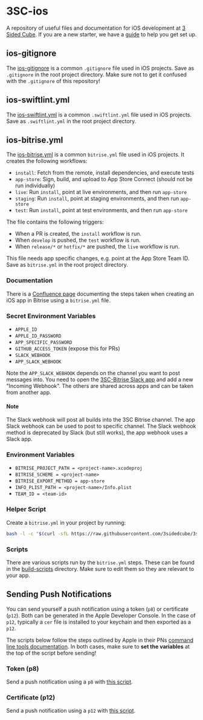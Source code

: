 # 3SC-ios
A repository of useful files and documentation for iOS development at [3 Sided Cube](https://3sidedcube.com/).
If you are a new starter, we have a [guide](https://github.com/3sidedcube/3SC-ios/blob/master/new-starters.md) to help you get set up.

## ios-gitignore
The [ios-gitignore](https://github.com/3sidedcube/3SC-ios/blob/master/ios-gitignore) is a common `.gitignore` file used in iOS projects.
Save as `.gitignore` in the root project directory.
Make sure not to get it confused with the `.gitignore` of this repository!

## ios-swiftlint.yml
The [ios-swiftlint.yml](https://github.com/3sidedcube/3SC-ios/blob/master/ios-swiftlint.yml) is a common `.swiftlint.yml` file used in iOS projects.
Save as `.swiftlint.yml` in the root project directory.

## ios-bitrise.yml
The [ios-bitrise.yml](https://github.com/3sidedcube/3SC-ios/blob/master/ios-bitrise.yml) is a common `bitrise.yml` file used in iOS projects.
It creates the following workflows:

* `install`: Fetch from the remote, install dependencies, and execute tests
* `app-store`: Sign, build, and upload to App Store Connect (should not be run individually)
* `live`: Run `install`, point at live environments, and then run `app-store`
* `staging`: Run `install`, point at staging environments, and then run `app-store`
* `test`: Run `install`, point at test environments, and then run `app-store`

The file contains the following triggers:

* When a PR is created, the `install` workflow is run.
* When `develop` is pushed, the `test` workflow is run.
* When `release/*` or `hotfix/*` are pushed, the `live` workflow is run.

This file needs app specific changes, e.g. point at the App Store Team ID.
Save as `bitrise.yml` in the root project directory.

### Documentation
There is a [Confluence page](https://3sidedcube.atlassian.net/wiki/spaces/IM/pages/2354413569) documenting the steps taken when creating an iOS app in Bitrise using a `bitrise.yml` file.

### Secret Environment Variables

* `APPLE_ID`
* `APPLE_ID_PASSWORD`
* `APP_SPECIFIC_PASSWORD`
* `GITHUB_ACCESS_TOKEN` (expose this for PRs)
* `SLACK_WEBHOOK`
* `APP_SLACK_WEBHOOK`

Note the `APP_SLACK_WEBHOOK` depends on the channel you want to post messages into.
You need to open the [3SC-Bitrise Slack app](https://api.slack.com/apps/A024S8Q7SKG) and add a new "Incoming Webhook".
The others are shared across apps and can be taken from another app.

#### Note

The Slack webhook will post all builds into the 3SC Bitrise channel.
The app Slack webhook can be used to post to specific channel.
The Slack webhook method is deprecated by Slack (but still works), the app webhook uses a Slack app.

### Environment Variables

* `BITRISE_PROJECT_PATH = <project-name>.xcodeproj`
* `BITRISE_SCHEME = <project-name>`
* `BITRISE_EXPORT_METHOD = app-store`
* `INFO_PLIST_PATH = <project-name>/Info.plist`
* `TEAM_ID = <team-id>`

### Helper Script
Create a `bitrise.yml` in your project by running:
```bash
bash -l -c "$(curl -sfL https://raw.githubusercontent.com/3sidedcube/3sc-ios/master/bitrise.sh)"
```

### Scripts
There are various scripts run by the `bitrise.yml` steps.
These can be found in the [build-scripts](https://github.com/3sidedcube/3SC-ios/blob/master/build-scripts) directory.
Make sure to edit them so they are relevant to your app.

## Sending Push Notifications

You can send yourself a push notification using a token (`p8`) or certificate (`p12`).
Both can be generated in the Apple Developer Console. 
In the case of `p12`, typically a `cer` file is installed to your keychain and then exported as a `p12`.

The scripts below follow the steps outlined by Apple in their PNs [command line tools documentation](https://developer.apple.com/documentation/usernotifications/sending_push_notifications_using_command-line_tools).
In both cases, make sure to **set the variables** at the top of the script before sending!

### Token (p8)
Send a push notification using a `p8` with [this script](https://github.com/3sidedcube/3SC-ios/blob/master/send-push-p8.sh).

### Certificate (p12)
Send a push notification using a `p12` with [this script](https://github.com/3sidedcube/3SC-ios/blob/master/send-push-p12.sh).
